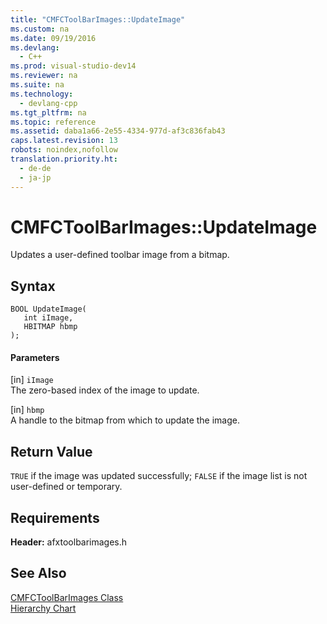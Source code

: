```yaml
---
title: "CMFCToolBarImages::UpdateImage"
ms.custom: na
ms.date: 09/19/2016
ms.devlang: 
  - C++
ms.prod: visual-studio-dev14
ms.reviewer: na
ms.suite: na
ms.technology: 
  - devlang-cpp
ms.tgt_pltfrm: na
ms.topic: reference
ms.assetid: daba1a66-2e55-4334-977d-af3c836fab43
caps.latest.revision: 13
robots: noindex,nofollow
translation.priority.ht: 
  - de-de
  - ja-jp
---
```

# CMFCToolBarImages::UpdateImage
Updates a user-defined toolbar image from a bitmap.  
  
## Syntax  
  
```  
BOOL UpdateImage(  
   int iImage,  
   HBITMAP hbmp   
);  
```  
  
#### Parameters  
 [in] `iImage`  
 The zero-based index of the image to update.  
  
 [in] `hbmp`  
 A handle to the bitmap from which to update the image.  
  
## Return Value  
 `TRUE` if the image was updated successfully; `FALSE` if the image list is not user-defined or temporary.  
  
## Requirements  
 **Header:** afxtoolbarimages.h  
  
## See Also  
 [CMFCToolBarImages Class](../vs140/CMFCToolBarImages-Class.md)   
 [Hierarchy Chart](../vs140/Hierarchy-Chart.md)